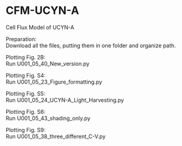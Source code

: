 # CFM-UCYN-A
Cell Flux Model of UCYN-A

Preparation:
<br> Download all the files, putting them in one folder and organize path.

Plotting Fig. 2B:
<br> Run U001_05_40_New_version.py

Plotting Fig. S4: 
<br> Run U001_05_23_Figure_formatting.py

Plotting Fig. S5: 
<br> Run U001_05_24_UCYN-A_Light_Harvesting.py

Plotting Fig. S6:
<br> Run U001_05_43_shading_only.py

Plotting Fig. S9:
<br> Run U001_05_38_three_different_C-V.py
